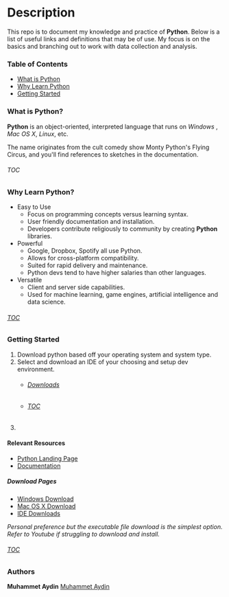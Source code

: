 # Description
This repo is to document my knowledge and practice of **Python**. Below is a list of useful links and definitions that may be of use. My focus is on the basics and branching out to work with data collection and analysis. 

### <a id="toc"></a>Table of Contents
   * [What is Python](#what)
   * [Why Learn Python](#why)
   * [Getting Started](#start)
   
### <a id="what"></a>What is Python?
**Python** is an object-oriented, interpreted language that runs on *Windows* , *Mac OS X*, *Linux*, etc.<br />

The name originates from the cult comedy show Monty Python's Flying Circus, and you'll find references to sketches in the documentation.<br />

###### [TOC](#toc)

### <a id="why"></a>Why Learn Python?
* Easy to Use 
    * Focus on programming concepts versus learning syntax.
    * User friendly documentation and installation.
    * Developers contribute religiously to community by creating **Python** libraries.
* Powerful
    * Google, Dropbox, Spotify all use Python.
    * Allows for cross-platform compatibility.
    * Suited for rapid delivery and maintenance. 
    * Python devs tend to have higher salaries than other languages.
* Versatile
    * Client and server side capabilities.
    * Used for machine learning, game engines, artificial intelligence and data science.
    
 ###### [TOC](#toc)
### <a id="start"></a>Getting Started
1. Download python based off your operating system and system type.
2. Select and download an IDE of your choosing and setup dev environment.
    * ###### [Downloads](#downloads)  
    * ###### [TOC](#toc)
3. 

#### Relevant Resources
   * [Python Landing Page](https://www.python.org/)
   * [Documentation](https://www.python.org/doc/)
 
 ##### <a id="downloads"></a>Download Pages
   * [Windows Download](https://www.python.org/downloads/windows/)
   * [Mac OS X Download](https://www.python.org/downloads/mac-osx/)
   * [IDE Downloads](https://www.guru99.com/python-ide-code-editor.html)
   
 *Personal preference but the executable file download is the simplest option.*   
 *Refer to Youtube if struggling to download and install.*
   
###### [TOC](#toc)

### Authors
**Muhammet Aydin** [Muhammet Aydin](https://github.com/muhammeta7)
